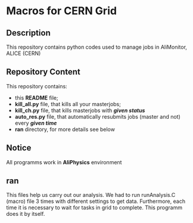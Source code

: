 # Macros for CERN Grid
## Description
This repository contains python codes used to manage jobs in AliMonitor, ALICE (CERN)
## Repository Content
This repository contains:
* this __README__ file;
* __kill_all.py__ file, that kills all your masterjobs;
* __kill_ch.py__ file, that kills masterjobs with ___given status___
* __auto_res.py__ file, that automatically resubmits jobs (master and not) every ___given time___
* __ran__ directory, for more details see below
## Notice
All programms work in __AliPhysics__ environment
## __ran__ 
This files help us carry out our analysis.
We had to run runAnalysis.C (macro) file 3 times with different settings to get data. Furthermore, each time it is necessary to wait for tasks in grid to complete. 
This programm does it by itself.

